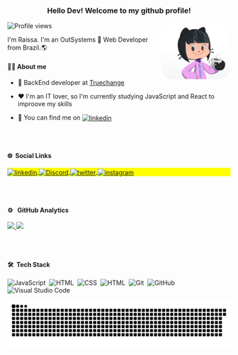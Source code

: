 

<h3 align="center">  Hello Dev! Welcome to my github profile!</h3> 
 
<img align="right" alt="Octocat-pic" height="130" src="https://github.com/Rayssawoods/rayssawoods/blob/master/Octo-pic.png?">
<p align="left"> <img src="https://komarev.com/ghpvc/?username=rayssawoods&color=red" alt="Profile views" /> 


I'm Raissa. I'm an OutSystems 🚀 Web Developer from Brazil.:earth_americas:

 
#### :woman_technologist: About me


- 💼 BackEnd developer at [Truechange](http://truechange.com.br)

<!-- - 👨‍💻 All of my projects are available at [raissawoods.dev](https://raissawoods.dev) -->

- ❤️ I'm an IT lover, so I'm currently studying JavaScript and React to improove my skills

- 💬 You can find me on  <a href="mailto:rayssa.hcl@gmail.com" target="_blank">
  <img align="center" src="https://img.shields.io/badge/-raissaarantes-05122A?style=flat&logo=gmail" alt="linkedin"/>
</a>
 
 
 <br><br>

 
 #### :globe_with_meridians: &nbsp;Social Links 
 
 
<p align="left" style="background:yellow">
<a href="https://www.linkedin.com/in/raissa-arantes-a49264118/" target="_blank">
  <img align="center" src="https://img.shields.io/badge/-raissaarantes-05122A?style=flat&logo=linkedin" alt="linkedin"/>
</a>
 <a href="https://discord.com/channels/@me/" target="_blank">
  <img align="center" src="https://img.shields.io/badge/-rayssawoods-05122A?style=flat&logo=discord" alt="Discord"/>
</a>
<a href="https://twitter.com/rayssawoods" target="_blank">
  <img align="center" src="https://img.shields.io/badge/-raissa.dom-05122A?style=flat&logo=twitter" alt="twitter"/>  
</a>
<a href="https://instagram.com/raissa.dom" target="_blank">
 <img align="center" src="https://img.shields.io/badge/-raissa.dom-05122A?style=flat&logo=instagram" alt="instagram"/>
</a>
</p>


<br><br>
 
 
 #### ⚙️ &nbsp; GitHub Analytics


 <a href="https://github.com/Rayssawoods">
 <img  height="150em" src="https://github-readme-stats.vercel.app/api?username=rayssawoods&show_icons=true&theme=radical&include_all_commits=true&count_private=true"/>
 <img  height="150em" src="https://github-readme-stats.vercel.app/api/top-langs/?username=rayssawoods&layout=compact&langs_count=7&theme=radical"/> </a>
 
 
<br><br>


 #### 🛠 &nbsp;Tech Stack


![JavaScript](https://img.shields.io/badge/-JavaScript-05122A?style=flat&logo=javascript)&nbsp;
![HTML](https://img.shields.io/badge/-HTML-05122A?style=flat&logo=HTML5)&nbsp;
![CSS](https://img.shields.io/badge/-CSS-05122A?style=flat&logo=CSS3&logoColor=1572B6)&nbsp;
![HTML](https://img.shields.io/badge/-KOTLIN-05122A?style=flat&logo=kotlin)&nbsp;
![Git](https://img.shields.io/badge/-Git-05122A?style=flat&logo=git)&nbsp;
![GitHub](https://img.shields.io/badge/-GitHub-05122A?style=flat&logo=github)&nbsp;
![Visual Studio Code](https://img.shields.io/badge/-Visual%20Studio%20Code-05122A?style=flat&logo=visual-studio-code&logoColor=007ACC)&nbsp;


<!-- <code><img height="20" src="https://raw.githubusercontent.com/github/explore/80688e429a7d4ef2fca1e82350fe8e3517d3494d/topics/javascript/javascript.png"></code>
<code><img height="20" src="https://raw.githubusercontent.com/github/explore/5c058a388828bb5fde0bcafd4bc867b5bb3f26f3/topics/css/css.png"></code>
<code><img height="20" src="https://raw.githubusercontent.com/github/explore/5c058a388828bb5fde0bcafd4bc867b5bb3f26f3/topics/html/html.png"></code>
<code><img height="20" src="https://raw.githubusercontent.com/github/explore/80688e429a7d4ef2fca1e82350fe8e3517d3494d/topics/react/react.png"></code>
<code><img height="20" src="https://raw.githubusercontent.com/github/explore/80688e429a7d4ef2fca1e82350fe8e3517d3494d/topics/kotlin/kotlin.png"></code>    -->
<!-- <code><img height="20" src="https://raw.githubusercontent.com/github/explore/80688e429a7d4ef2fca1e82350fe8e3517d3494d/topics/git/git.png"></code>    -->



 
<!--Snake Animation --> 
![Snake animation](https://github.com/Rayssawoods/rayssawoods/blob/output/github-contribution-grid-snake.svg)
 





 
 
